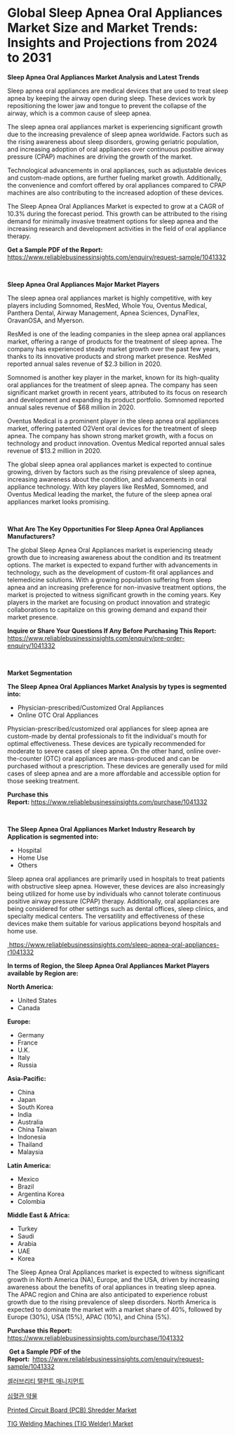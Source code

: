 <p><h1>Global Sleep Apnea Oral Appliances Market Size and Market Trends: Insights and Projections from 2024 to 2031</h1></p><p><strong>Sleep Apnea Oral Appliances Market Analysis and Latest Trends</strong></p>
<p><p>Sleep apnea oral appliances are medical devices that are used to treat sleep apnea by keeping the airway open during sleep. These devices work by repositioning the lower jaw and tongue to prevent the collapse of the airway, which is a common cause of sleep apnea.</p><p>The sleep apnea oral appliances market is experiencing significant growth due to the increasing prevalence of sleep apnea worldwide. Factors such as the rising awareness about sleep disorders, growing geriatric population, and increasing adoption of oral appliances over continuous positive airway pressure (CPAP) machines are driving the growth of the market.</p><p>Technological advancements in oral appliances, such as adjustable devices and custom-made options, are further fueling market growth. Additionally, the convenience and comfort offered by oral appliances compared to CPAP machines are also contributing to the increased adoption of these devices.</p><p>The Sleep Apnea Oral Appliances Market is expected to grow at a CAGR of 10.3% during the forecast period. This growth can be attributed to the rising demand for minimally invasive treatment options for sleep apnea and the increasing research and development activities in the field of oral appliance therapy.</p></p>
<p><strong>Get a Sample PDF of the Report:&nbsp;</strong> <a href="https://www.reliablebusinessinsights.com/enquiry/request-sample/1041332">https://www.reliablebusinessinsights.com/enquiry/request-sample/1041332</a></p>
<p>&nbsp;</p>
<p><strong>Sleep Apnea Oral Appliances Major Market Players</strong></p>
<p><p>The sleep apnea oral appliances market is highly competitive, with key players including Somnomed, ResMed, Whole You, Oventus Medical, Panthera Dental, Airway Management, Apnea Sciences, DynaFlex, OravanOSA, and Myerson.</p><p>ResMed is one of the leading companies in the sleep apnea oral appliances market, offering a range of products for the treatment of sleep apnea. The company has experienced steady market growth over the past few years, thanks to its innovative products and strong market presence. ResMed reported annual sales revenue of $2.3 billion in 2020.</p><p>Somnomed is another key player in the market, known for its high-quality oral appliances for the treatment of sleep apnea. The company has seen significant market growth in recent years, attributed to its focus on research and development and expanding its product portfolio. Somnomed reported annual sales revenue of $68 million in 2020.</p><p>Oventus Medical is a prominent player in the sleep apnea oral appliances market, offering patented O2Vent oral devices for the treatment of sleep apnea. The company has shown strong market growth, with a focus on technology and product innovation. Oventus Medical reported annual sales revenue of $13.2 million in 2020.</p><p>The global sleep apnea oral appliances market is expected to continue growing, driven by factors such as the rising prevalence of sleep apnea, increasing awareness about the condition, and advancements in oral appliance technology. With key players like ResMed, Somnomed, and Oventus Medical leading the market, the future of the sleep apnea oral appliances market looks promising.</p></p>
<p>&nbsp;</p>
<p><strong>What Are The Key Opportunities For Sleep Apnea Oral Appliances Manufacturers?</strong></p>
<p><p>The global Sleep Apnea Oral Appliances market is experiencing steady growth due to increasing awareness about the condition and its treatment options. The market is expected to expand further with advancements in technology, such as the development of custom-fit oral appliances and telemedicine solutions. With a growing population suffering from sleep apnea and an increasing preference for non-invasive treatment options, the market is projected to witness significant growth in the coming years. Key players in the market are focusing on product innovation and strategic collaborations to capitalize on this growing demand and expand their market presence.</p></p>
<p><strong>Inquire or Share Your Questions If Any Before Purchasing This Report:</strong> <a href="https://www.reliablebusinessinsights.com/enquiry/pre-order-enquiry/1041332">https://www.reliablebusinessinsights.com/enquiry/pre-order-enquiry/1041332</a></p>
<p>&nbsp;</p>
<p><strong>Market Segmentation</strong></p>
<p><strong>The Sleep Apnea Oral Appliances Market Analysis by types is segmented into:</strong></p>
<p><ul><li>Physician-prescribed/Customized Oral Appliances</li><li>Online OTC Oral Appliances</li></ul></p>
<p><p>Physician-prescribed/customized oral appliances for sleep apnea are custom-made by dental professionals to fit the individual's mouth for optimal effectiveness. These devices are typically recommended for moderate to severe cases of sleep apnea. On the other hand, online over-the-counter (OTC) oral appliances are mass-produced and can be purchased without a prescription. These devices are generally used for mild cases of sleep apnea and are a more affordable and accessible option for those seeking treatment.</p></p>
<p><strong>Purchase this Report:&nbsp;</strong><a href="https://www.reliablebusinessinsights.com/purchase/1041332">https://www.reliablebusinessinsights.com/purchase/1041332</a></p>
<p>&nbsp;</p>
<p><strong>The Sleep Apnea Oral Appliances Market Industry Research by Application is segmented into:</strong></p>
<p><ul><li>Hospital</li><li>Home Use</li><li>Others</li></ul></p>
<p><p>Sleep apnea oral appliances are primarily used in hospitals to treat patients with obstructive sleep apnea. However, these devices are also increasingly being utilized for home use by individuals who cannot tolerate continuous positive airway pressure (CPAP) therapy. Additionally, oral appliances are being considered for other settings such as dental offices, sleep clinics, and specialty medical centers. The versatility and effectiveness of these devices make them suitable for various applications beyond hospitals and home use.</p></p>
<p><a href="https://www.reliablebusinessinsights.com/sleep-apnea-oral-appliances-r1041332">&nbsp;https://www.reliablebusinessinsights.com/sleep-apnea-oral-appliances-r1041332</a></p>
<p><strong>In terms of Region, the Sleep Apnea Oral Appliances Market Players available by Region are:</strong></p>
<p>
    <p> <strong> North America: </strong>
        <ul>
            <li>United States</li>
            <li>Canada</li>
        </ul>
        </p> 
    <p> <strong> Europe: </strong>
        <ul>
            <li>Germany</li>
            <li>France</li>
            <li>U.K.</li>
            <li>Italy</li>
            <li>Russia</li>
        </ul>
        </p> 
    <p> <strong> Asia-Pacific: </strong>
        <ul>
            <li>China</li>
            <li>Japan</li>
            <li>South Korea</li>
            <li>India</li>
            <li>Australia</li>
            <li>China Taiwan</li>
            <li>Indonesia</li>
            <li>Thailand</li>
            <li>Malaysia</li>
        </ul>
        </p> 
    <p> <strong> Latin America: </strong>
        <ul>
            <li>Mexico</li>
            <li>Brazil</li>
            <li>Argentina Korea</li>
            <li>Colombia</li>
        </ul>
        </p> 
    <p> <strong> Middle East & Africa: </strong>
        <ul>
            <li>Turkey</li>
            <li>Saudi</li>
            <li>Arabia</li>
            <li>UAE</li>
            <li>Korea</li>
        </ul>
    </p>
    </p>
<p><p>The Sleep Apnea Oral Appliances market is expected to witness significant growth in North America (NA), Europe, and the USA, driven by increasing awareness about the benefits of oral appliances in treating sleep apnea. The APAC region and China are also anticipated to experience robust growth due to the rising prevalence of sleep disorders. North America is expected to dominate the market with a market share of 40%, followed by Europe (30%), USA (15%), APAC (10%), and China (5%).</p></p>
<p><strong>Purchase this Report: </strong><a href="https://www.reliablebusinessinsights.com/purchase/1041332">https://www.reliablebusinessinsights.com/purchase/1041332</a></p>
<p>&nbsp;<strong>Get a Sample PDF of the Report:&nbsp;&nbsp;</strong><a href="https://www.reliablebusinessinsights.com/enquiry/request-sample/1041332">https://www.reliablebusinessinsights.com/enquiry/request-sample/1041332</a></p>
<p><strong></strong></p>
<p><p><a href="https://github.com/alfitoms13/Market-Research-Report-List-1/blob/main/8454923181261.md">셀러브리티 탤런트 매니지먼트</a></p><p><a href="https://github.com/erwindropdead54/Market-Research-Report-List-1/blob/main/3506936181260.md">심혈관 약물</a></p><p><a href="https://github.com/nandosuryapratama/Market-Research-Report-List-1/blob/main/printed-circuit-board-pcb-shredder-market.md">Printed Circuit Board (PCB) Shredder Market</a></p><p><a href="https://github.com/rionkhanvai01/Market-Research-Report-List-1/blob/main/tig-welding-machines-tig-welder-market.md">TIG Welding Machines (TIG Welder) Market</a></p></p>